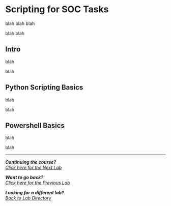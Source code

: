 # Scripting for SOC Tasks

blah blah 
blah

blah blah

## Intro

blah 

blah

## Python Scripting Basics

blah

blah

## Powershell Basics

blah

blah

***                                                       

<b><i>Continuing the course?</b>
</br>
[Click here for the Next Lab](/courseFiles/networkingAndTelemetry/networkingAndTelemetry.md)</i>

<b><i>Want to go back?</b>
</br>
[Click here for the Previous Lab](/courseFiles/detectionAndThreatBehavior/detectionAndThreatBehavior.md)

<b><i>Looking for a different lab? </b></br>[Back to Lab Directory](/coursenavigation.md)</i>